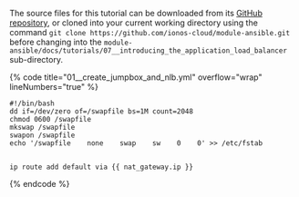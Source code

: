 The source files for this tutorial can be downloaded from its [GitHub repository](https://github.com/ionos-cloud/module-ansible/tree/master/docs/), or cloned into your current working directory using the command `git clone https://github.com/ionos-cloud/module-ansible.git` before changing into the `module-ansible/docs/tutorials/07__introducing_the_application_load_balancer` sub-directory.

{% code title="01__create_jumpbox_and_nlb.yml" overflow="wrap" lineNumbers="true" %}
```j2
#!/bin/bash
dd if=/dev/zero of=/swapfile bs=1M count=2048
chmod 0600 /swapfile
mkswap /swapfile
swapon /swapfile
echo '/swapfile    none    swap    sw    0    0' >> /etc/fstab


ip route add default via {{ nat_gateway.ip }}

```
{% endcode %}